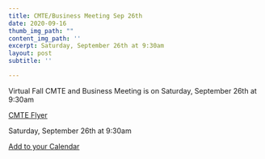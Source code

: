 ```yaml
---
title: CMTE/Business Meeting Sep 26th
date: 2020-09-16
thumb_img_path: ""
content_img_path: ''
excerpt: Saturday, September 26th at 9:30am 
layout: post
subtitle: ''

---
```

Virtual Fall CMTE and Business Meeting is on Saturday, September 26th at 9:30am 

[CMTE Flyer](/images/CMTE_flyer_Sept_2020.pdf)

Saturday, September 26th at 9:30am 

[Add to your Calendar](/images/20200926_business.ics)